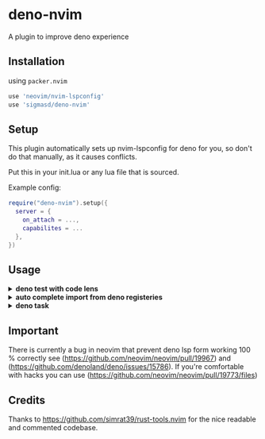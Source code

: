 # deno-nvim

A plugin to improve deno experience

## Installation

using `packer.nvim`

```lua
use 'neovim/nvim-lspconfig'
use 'sigmasd/deno-nvim'
```

## Setup

This plugin automatically sets up nvim-lspconfig for deno for you, so don't do
that manually, as it causes conflicts.

Put this in your init.lua or any lua file that is sourced.<br>

Example config:

```lua
require("deno-nvim").setup({
  server = {
    on_attach = ...,
    capabilites = ...
  },
})
```

## Usage

<details>
  <summary>
	<b>deno test with code lens</b>
  </summary>

<p>use <i>vim.lsp.codelens</i> to activate this </p>
  <img src="https://github.com/sigmaSd/nvim-deno-demos/raw/master/test.gif"/>
</details>

<details>
  <summary>
	<b>auto complete import from deno registeries</b>
  </summary>
  <img src="https://github.com/sigmaSd/nvim-deno-demos/raw/master/auto_import.gif"/>
</details>

<details>
  <summary>
	<b>deno task</b>
  </summary>
  <img src="https://github.com/sigmaSd/nvim-deno-demos/raw/master/task.gif"/>
</details>

## Important

There is currently a bug in neovim that prevent deno lsp form working 100 %
correctly see (https://github.com/neovim/neovim/pull/19967) and
(https://github.com/denoland/deno/issues/15786). If you're comfortable with
hacks you can use (https://github.com/neovim/neovim/pull/19773/files)

## Credits

Thanks to https://github.com/simrat39/rust-tools.nvim for the nice readable and
commented codebase.

